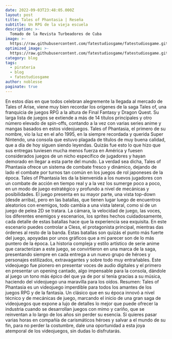 ```yaml
---
date: 2022-09-03T23:48:05.000Z
layout: post
title: Tales of Phantasia | Reseña
subtitle: Un RPG de la vieja escuela
description: >-
  Tomado de la Revista Turbeadores de Cuba
image: >-
  https://raw.githubusercontent.com/fatestudiosgame/fatestudiosgame.github.io/master/src/img/images-post/tales-of-phantasia.png
optimized_image: >-
  https://raw.githubusercontent.com/fatestudiosgame/fatestudiosgame.github.io/master/src/img/images-post/tales-of-phantasia.png
category: blog
tags:
  - pirateria
  - blog
  - fatestudiosgame
author: noblesse
paginate: true
---
```

En estos días en que todos celebran alegremente la llegada al mercado de Tales of Arise, viene muy bien recordar los orígenes de la saga Tales of, una franquicia de juegos RPG a la altura de Final Fantasy y Dragon Quest.
Su larga lista de juegos se extiende a más de 14 títulos principales y otro número elevado de spin-offs, contando a la vez con varias series anime y mangas basados en estos videojuegos.
Tales of Phantasia, el primero de su nombre, vio la luz en el año 1995, en la siempre recordada y querida Super Nintendo, una consola que estuvo plagada de títulos de muy buena calidad, que a día de hoy siguen siendo leyendas.
Quizás fue esto lo que hizo que sus entregas tuviesen mucha menos fuerza en América y fuesen considerados juegos de un nicho específico de jugadores y hayan demorado en llegar a esta parte del mundo.
La verdad sea dicha, Tales of Phantasia ofrece un sistema de combate fresco y dinámico, dejando de lado el combate por turnos tan común en los juegos de rol japoneses de la época. Tales of Phantasia les da la bienvenida a los nuevos jugadores con un combate de acción en tiempo real y a la vez los sumerge poco a poco, en un modo de juego estratégico y profundo a nivel de mecánicas y posibilidades. 
El juego presenta en su mayor parte, una vista top-down (desde arriba), pero en las batallas, que tienen lugar luego de encuentros aleatorios con enemigos, todo cambia a una vista lateral, como si de un juego de pelea 2D se tratara. 
La cámara, la velocidad de juego, las voces, los diferentes enemigos y escenarios, los sprites hechos cuidadosamente, cada detalle de estas batallas hace que la experiencia sea exquisita. 
En este escenario puedes controlar a Cless, el protagonista principal, mientras das órdenes al resto de la banda. Estas batallas son quizás el punto más fuerte del juego, apoyadas por unos gráficos que a mi parecer son de lo más puntero de la época.
La historia compleja y estilo artístico de serie anime que caracterizan a este juego, se convirtieron en una marca de la saga, presentando siempre en cada entrega a un nuevo grupo de héroes y personajes estilizados, extravagantes y sobre todo muy entrañables.
Este videojuego fue pionero en presentar voces de audio digitales y el primero en presentar un opening cantado, algo impensable para la consola, dándole al juego un tono más épico del que ya de por sí tenía gracias a su música, haciendo del videojuego una maravilla para los oídos.
Resumen:
Tales of Phantasia es un videojuego imperdible para todos los amantes de los juegos RPG y de la fantasía. Un clásico que en su época innovó a nivel técnico y de mecánicas de juego, marcando el inicio de una gran saga de videojuegos que expone a lujo de detalles lo mejor que puede ofrecer la industria cuando se desarrollan juegos con mimo y cariño, que se reinventan a lo largo de los años sin perder su esencia.
Si quieres pasar varias horas en compañía de carismáticos héroes y salvar a el mundo de su fin, para no perder la costumbre, dale una oportunidad a esta joya atemporal de los videojuegos, sin dudas lo disfrutarás. 
